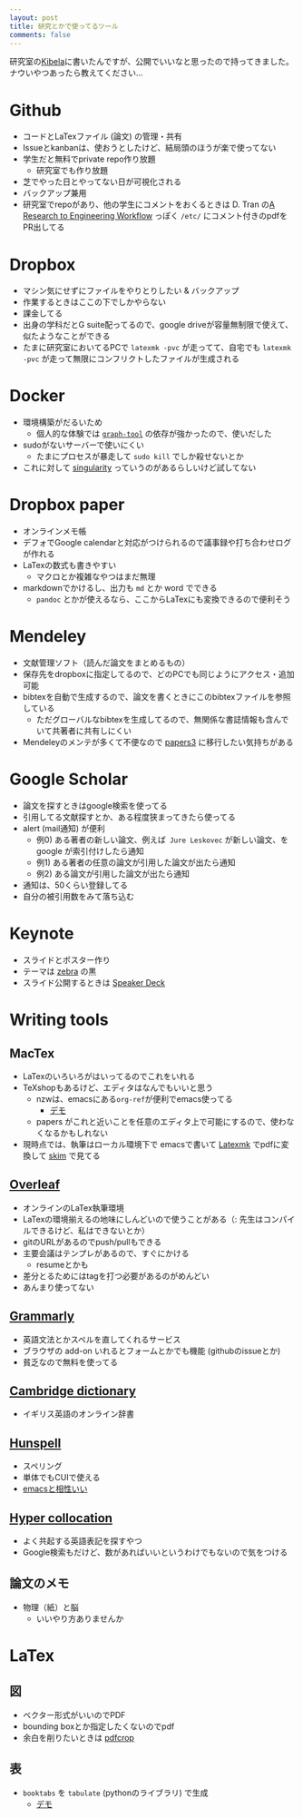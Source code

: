 ```yaml
---
layout: post
title: 研究とかで使ってるツール
comments: false
---
```


研究室の[Kibela](https://kibe.la/ja)に書いたんですが、公開でいいなと思ったので持ってきました。ナウいやつあったら教えてください…

# Github

- コードとLaTexファイル (論文) の管理・共有
- Issueとkanbanは、使おうとしたけど、結局頭のほうが楽で使ってない
- 学生だと無料でprivate repo作り放題
  - 研究室でも作り放題
- 芝でやった日とやってない日が可視化される
- バックアップ兼用
- 研究室でrepoがあり、他の学生にコメントをおくるときは D. Tran の[A Research to Engineering Workflow](http://dustintran.com/blog/a-research-to-engineering-workflow) っぽく `/etc/` にコメント付きのpdfをPR出してる

# Dropbox

- マシン気にせずにファイルをやりとりしたい & バックアップ
- 作業するときはここの下でしかやらない
- 課金してる
- 出身の学科だとG suite配ってるので、google driveが容量無制限で使えて、似たようなことができる
- たまに研究室においてるPCで `latexmk -pvc` が走ってて、自宅でも `latexmk -pvc` が走って無限にコンフリクトしたファイルが生成される

# Docker

- 環境構築がだるいため
  - 個人的な体験では [`graph-tool`](https://graph-tool.skewed.de/) の依存が強かったので、使いだした
- sudoがないサーバーで使いにくい
  - たまにプロセスが暴走して `sudo kill` でしか殺せないとか
 - これに対して [singularity](http://singularity.lbl.gov/docs-docker) っていうのがあるらしいけど試してない

# Dropbox paper

- オンラインメモ帳
- デフォでGoogle calendarと対応がつけられるので議事録や打ち合わせログが作れる
- LaTexの数式も書きやすい
  - マクロとか複雑なやつはまだ無理
- markdownでかけるし、出力も `md` とか word でできる
  - `pandoc` とかが使えるなら、ここからLaTexにも変換できるので便利そう

# Mendeley

- 文献管理ソフト（読んだ論文をまとめるもの）
- 保存先をdropboxに指定してるので、どのPCでも同じようにアクセス・追加可能
- bibtexを自動で生成するので、論文を書くときにこのbibtexファイルを参照している
  - ただグローバルなbibtexを生成してるので、無関係な書誌情報も含んでいて共著者に共有しにくい
- Mendeleyのメンテが多くて不便なので [papers3](https://www.readcube.com/papers/mac/) に移行したい気持ちがある

# Google Scholar

- 論文を探すときはgoogle検索を使ってる
- 引用してる文献探すとか、ある程度狭まってきたら使ってる
- alert (mail通知) が便利
  - 例0) ある著者の新しい論文、例えば` Jure Leskovec` が新しい論文、をgoogle が索引付けしたら通知
  - 例1) ある著者の任意の論文が引用した論文が出たら通知
  - 例2) ある論文が引用した論文が出たら通知
- 通知は、50くらい登録してる
- 自分の被引用数をみて落ち込む

# Keynote

- スライドとポスター作り
- テーマは [zebra](https://shoya.io/blog/zebra/) の黒
- スライド公開するときは [Speaker Deck](http://speakerdeck.com/)

# Writing tools

## MacTex

- LaTexのいろいろがはいってるのでこれをいれる
- TeXshopもあるけど、エディタはなんでもいいと思う
  - nzwは、emacsにある`org-ref`が便利でemacs使ってる
    - [デモ](https://twitter.com/nzw0301/status/836788034720821248)
  - papers がこれと近いことを任意のエディタ上で可能にするので、使わなくなるかもしれない
- 現時点では、執筆はローカル環境下で emacsで書いて [Latexmk](https://texwiki.texjp.org/?Latexmk) でpdfに変換して [skim](https://skim-app.sourceforge.io/) で見てる

## [Overleaf](https://www.overleaf.com/)

- オンラインのLaTex執筆環境
- LaTexの環境揃えるの地味にしんどいので使うことがある（: 先生はコンパイルできるけど、私はできないとか）
- gitのURLがあるのでpush/pullもできる
- 主要会議はテンプレがあるので、すぐにかける
  - resumeとかも
- 差分とるためにはtagを打つ必要があるのがめんどい
- あんまり使ってない

## [Grammarly](https://app.grammarly.com/)

- 英語文法とかスペルを直してくれるサービス
- ブラウザの add-on いれるとフォームとかでも機能 (githubのissueとか)
- 貧乏なので無料を使ってる

## [Cambridge dictionary](https://dictionary.cambridge.org/)
- イギリス英語のオンライン辞書

## [Hunspell](http://hunspell.github.io/)

- スペリング
- 単体でもCUIで使える
- [emacsと相性いい](http://nzw0301.github.io/2016/11/emacs)

## [Hyper collocation](https://hypcol.marutank.net/)
  - よく共起する英語表記を探すやつ
  - Google検索もだけど、数があればいいというわけでもないので気をつける

## 論文のメモ

- 物理（紙）と脳
  - いいやり方ありませんか

# LaTex

## 図

- ベクター形式がいいのでPDF
- bounding boxとか指定したくないのでpdf
- 余白を削りたいときは [pdfcrop](https://texwiki.texjp.org/?pdfcrop)

## 表

- `booktabs` を `tabulate` (pythonのライブラリ) で生成
  - [デモ](https://twitter.com/cocu_tan/status/960428695633588225)

